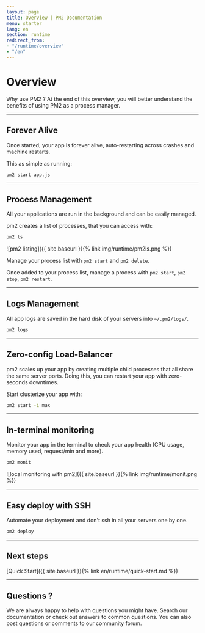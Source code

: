 ```yaml
---
layout: page
title: Overview | PM2 Documentation
menu: starter
lang: en
section: runtime
redirect_from:
- "/runtime/overview"
- "/en"
---
```


# Overview

Why use PM2 ? At the end of this overview, you will better understand the benefits of using PM2 as a process manager.

---

## Forever Alive

Once started, your app is forever alive, auto-restarting across crashes and machine restarts.

This as simple as running:
```bash
pm2 start app.js
```

---

## Process Management

All your applications are run in the background and can be easily managed.

pm2 creates a list of processes, that you can access with:

```bash
pm2 ls
```

![pm2 listing]({{ site.baseurl }}{% link img/runtime/pm2ls.png %})

Manage your process list with `pm2 start` and `pm2 delete`.

Once added to your process list, manage a process with `pm2 start`, `pm2 stop`, `pm2 restart`.

---

## Logs Management

All app logs are saved in the hard disk of your servers into `~/.pm2/logs/`.

```bash
pm2 logs
```

---

## Zero-config Load-Balancer

pm2 scales up your app by creating multiple child processes that all share the same server ports. Doing this, you can restart your app with zero-seconds downtimes.

Start clusterize your app with:
```bash
pm2 start -i max
```

---

## In-terminal monitoring

Monitor your app in the terminal to check your app health (CPU usage, memory used, request/min and more).

```bash
pm2 monit
```

![local monitoring with pm2]({{ site.baseurl }}{% link img/runtime/monit.png %})

---

## Easy deploy with SSH

Automate your deployment and don't ssh in all your servers one by one.

```bash
pm2 deploy
```

---

## Next steps

[Quick Start]({{ site.baseurl }}{% link en/runtime/quick-start.md %})

---

## Questions ?

We are always happy to help with questions you might have. Search our documentation or check out answers to common questions. You can also post questions or comments to our community forum.
